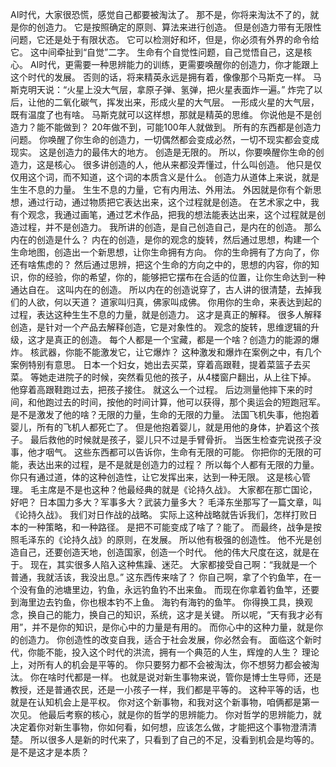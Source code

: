 AI时代，大家很恐慌，感觉自己都要被淘汰了。
那不是，你将来淘汰不了的，就是你的创造力。
它是按照确定的原则、算法来进行创造。
但是创造力带有无限性问题，它还是处于有限状态。
它可以检测好和坏，但是，你必须有外界的命令给它。
这中间牵扯到“自觉”二字。
生命有个自觉性问题，自己觉悟自己，这是核心。
AI时代，更需要一种思辨能力的训练，更需要唤醒你的创造力，你才能跟上这个时代的发展。
否则的话，将来精英永远是拥有着，像像那个马斯克一样。
马斯克明天说：“火星上没大气层，拿原子弹、氢弹，把火星表面炸一遍。”
炸完了以后，让他的二氧化碳气，挥发出来，形成火星的大气层。
一形成火星的大气层，既有温度了也有啥。
马斯克就可以这样想，那就是精英的思维。
你说他是不是创造力？能不能做到？
20年做不到，可能100年人就做到。
所有的东西都是创造力问题。
你唤醒了你生命的创造力，一切偶然都会变成必然，一切不现实都会变成现实。
这是创造力的最伟大的地方。
创造是无限的。
所以，你要唤醒你生命的创造力，这是核心。
很多讲创造的人，他从来都没弄懂过，什么叫创造。
他只是仅仅用这个词，而不知道，这个词的本质含义是什么。
创造力从道体上来说，就是生生不息的力量。
生生不息的力量，它有内用法、外用法。
外因就是你有个新思想，通过行动，通过物质把它表达出来，这个过程就是创造。
在艺术家之中，我有个观念，我通过画笔，通过艺术作品，把我的想法能表达出来，这个过程就是创造过程，并不是创造力。
我所讲的创造，是自己创造自己，是内在的创造。
那么内在的创造是什么？
内在的创造，是你的观念的旋转，然后通过思想，构建一个生命地图，创造出一个新思想，让你生命拥有方向。
你的生命拥有了方向了，你还有啥焦虑的？
然后通过思辨，把这个生命的方向之中的，思想的内容，你的知识，你的经验，你的希望，你的，能够把它摆布在合适的位置，让你生命达到一种通达自在。
这叫内在的创造。
所以内在的创造说穿了，古人讲的很清楚，去掉我们的人欲，何以天道？
道家叫归真，佛家叫成佛。
你用你的生命，来表达到起的过程，表达这种生生不息的力量，就是创造力。
这才是真正的解释。
很多人解释创造，是针对一个产品去解释创造，它是对象性的。
观念的旋转，思维逻辑的升级，这才是真正的创造。
每个人都是一个宝藏，都是一个啥？创造力的能源的爆炸。
核武器，你能不能激发它，让它爆炸？
这种激发和爆炸在案例之中，有几个案例特别有意思。
日本一个妇女，她出去买菜，穿着高跟鞋，提着菜篮子去买菜。
等她走进院子的时候，突然看见他的孩子，从4楼窗户翻出，从上往下掉。
他穿着高跟鞋跑过去，把孩子接住。
就这么一个过程。
后边测量他摔下来的时间，和他跑过去的时间，按他的时间计算，他可以获得，那个奥运会的短跑冠军。
是不是激发了他的啥？无限的力量，生命的无限的力量。
法国飞机失事，他抱着婴儿，所有的飞机人都死亡了。
但是他抱着婴儿，就是用他的身体，护着这个孩子。
最后救他的时候就是孩子，婴儿只不过是手臂骨折。
当医生检查完说孩子没事，他才咽气。
这些东西都可以告诉你，生命有无限的可能。
你把你的无限的可能，表达出来的过程，是不是就是创造力的过程？
所以每个人都有无限的力量。
你只有通过道，体的这种创造性，让它发挥出来，达到一种无限。
这是核心管理。
毛主席是不是也这种？他最经典的就是《论持久战》。
大家都在那亡国论，好吧？
日本国力多大？军事多大？武装力量多大？
毛泽东坐那写了一篇文章，叫《论持久战》。
我们对日作战的战略。
实际上这种战略就告诉我们，怎样打败日本的一种策略，和一种路径。
是把不可能变成了啥了？能了。
而最终，战争是按照毛泽东的《论持久战》的原则，在发展。
所以他有极强的创造性。
他不光是创造自己，还要创造天地，创造国家，创造一个时代。
他的伟大尺度在这，就是在于。
现在，其实很多人陷入这种焦躁、迷茫。
大家都接受自己啊：“我就是一个普通，我就活该，我没出息。”
这东西传来啥了？
你自己啊，拿了个钓鱼竿，在一个没有鱼的池塘里边，钓鱼，永远钓鱼钓不出来鱼。
而现在你拿着钓鱼竿，还要到海里边去钓鱼，你也根本钓不上鱼。
海钓有海钓的鱼竿。
你得换工具，换观念，换自己的能力，换自己的知识，系统，这才是关键。
所以呢，“天有我才必有用”，并不是你的知识，是你心中的力量是有用的。
而你心中的这种力量，就是你的创造力。
你创造性的改变自我，适合于社会发展，你必然会有。
面临这个新时代，你能不能，投入这个时代的洪流，拥有一个典范的人生，辉煌的人生？
理论上，对所有人的机会是平等的。
你只要努力都不会被淘汰，你不想努力都会被淘汰。
你在啥时代都是一样。
也就是说对新生事物来说，管你是博士生导师，还是教授，还是普通农民，还是一小孩子一样，我们都是平等的。
这种平等的话，也就是在认知机会上是平权。
你对这个新事物，和我对这个新事物，咱俩都是第一次见。
他最后考察的核心，就是你的哲学的思辨能力。
你对哲学的思辨能力，就决定着你对新生事物，你如何看，如何想，应该怎么做，才能把这个事物澄清清楚。
所以很多人是新的时代来了，只看到了自己的不足，没看到机会是均等的。
是不是这才是本质？